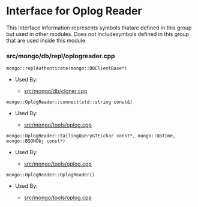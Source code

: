 
# Interface for Oplog Reader
This interface information represents symbols thatare defined in this group but used in other modules.  Does not includesymbols defined in this group that are used inside this module.

### src/mongo/db/repl/oplogreader.cpp

<div></div>

    mongo::replAuthenticate(mongo::DBClientBase*)

- Used By:

    - [src/mongo/db/cloner.cpp](../../../storage/storage\_layer\_structure)

<div></div>

    mongo::OplogReader::connect(std::string const&)

- Used By:

    - [src/mongo/tools/oplog.cpp](../../../tools/tools)

<div></div>

    mongo::OplogReader::tailingQueryGTE(char const*, mongo::OpTime, mongo::BSONObj const*)

- Used By:

    - [src/mongo/tools/oplog.cpp](../../../tools/tools)

<div></div>

    mongo::OplogReader::OplogReader()

- Used By:

    - [src/mongo/tools/oplog.cpp](../../../tools/tools)
